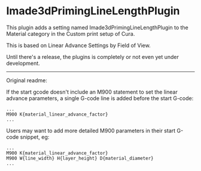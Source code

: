 # Imade3dPrimingLineLengthPlugin

This plugin adds a setting named Imade3dPrimingLineLengthPlugin to the Material category in the Custom print setup of Cura.

This is based on Linear Advance Settings by Field of View.

Until there's a release, the plugins is completely or not even yet under development.

---

Original readme:

If the start gcode doesn't include an M900 statement to set the linear advance parameters, a single G-code line is added before the start G-code:
```
...
M900 K{material_linear_advance_factor}
...
```

Users may want to add more detailed M900 parameters in their start G-code snippet, eg:

```
...
M900 K{material_linear_advance_factor}
M900 W{line_width} H{layer_height} D{material_diameter}
...
```
